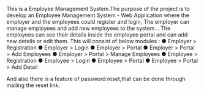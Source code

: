 This is a Employee Management System.The purpose of the project is to develop an Employee Management System - Web Application where the employer and the
employees could register and login, The employer can manage employees and add new employees to the system. . The
employees can see their details inside the employee portal and can add new details or edit them. This will consist of below
modules :
● Employer > Registration
● Employer > Login
● Employer > Portal
● Employer > Portal > Add Employees
● Employer > Portal > Manage Employees
● Employee > Registration
● Employee > Login
● Employee > Portal
● Employee > Portal > Add Detail

And also there is a feature of password reset,that can be done through mailing the reset link. 
